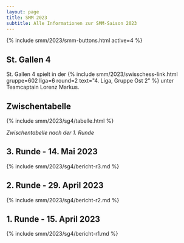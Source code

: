 ```yaml
---
layout: page
title: SMM 2023
subtitle: Alle Informationen zur SMM-Saison 2023
---
```


{% include smm/2023/smm-buttons.html active=4 %}

## St. Gallen 4

St. Gallen 4 spielt in der
{% include smm/2023/swisschess-link.html gruppe=602 liga=6 round=2 text="4. Liga, Gruppe Ost 2" %}
unter Teamcaptain Lorenz Markus.

## Zwischentabelle

{% include smm/2023/sg4/tabelle.html %}

_Zwischentabelle nach der 1. Runde_

## 3. Runde - 14. Mai 2023

{% include smm/2023/sg4/bericht-r3.md %}

## 2. Runde - 29. April 2023

{% include smm/2023/sg4/bericht-r2.md %}

## 1. Runde - 15. April 2023

{% include smm/2023/sg4/bericht-r1.md %}

<style>
table th, table td:nth-of-type(4) {
    white-space: nowrap;
}
</style>
